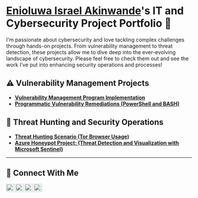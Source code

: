 # <a href="https://www.linkedin.com/in/enioluwa-akinwande-a5b597254/">Enioluwa Israel Akinwande</a>'s IT and Cybersecurity Project Portfolio 🔐

I'm passionate about cybersecurity and love tackling complex challenges through hands-on projects. From vulnerability management to threat detection, these projects allow me to dive deep into the ever-evolving landscape of cybersecurity. Please feel free to check them out and see the work I’ve put into enhancing security operations and processes!


## ⚠️ Vulnerability Management Projects

- **[Vulnerability Management Program Implementation](https://github.com/enioluww/Vulnerablity-management-program/tree/main)**
- **[Programmatic Vulnerability Remediations (PowerShell and BASH)](https://github.com/enioluww/STIGS-REMED-VIA-Powershell)**

## 🚨 Threat Hunting and Security Operations

- **[Threat Hunting Scenario (Tor Browser Usage)](https://github.com/enioluww/threat-hunting-scenerio-tor)**
- **[Azure Honeypot Project: (Threat Detection and Visualization with Microsoft Sentinel)](https://github.com/enioluww/AZ-honey-pot-attack-map)**



<hr/>

## 🤳 Connect With Me

[<img align="left" alt="___________ | YouTube" width="22px" src="https://cdn.jsdelivr.net/npm/simple-icons@v3/icons/youtube.svg" />][youtube]
[<img align="left" alt="___________ | Twitter" width="22px" src="https://cdn.jsdelivr.net/npm/simple-icons@v3/icons/twitter.svg" />][twitter]
[<img align="left" alt="___________ | LinkedIn" width="22px" src="https://cdn.jsdelivr.net/npm/simple-icons@v3/icons/linkedin.svg" />][linkedin]
[<img align="left" alt="___________ | Instagram" width="22px" src="https://cdn.jsdelivr.net/npm/simple-icons@v3/icons/instagram.svg" />][instagram]

[twitter]: https://twitter.com/___________
[youtube]: https://www.youtube.com/c/___________
[instagram]: https://www.instagram.com/___________
[linkedin]: https://www.linkedin.com/in/enioluwa-akinwande-a5b597254/
<!--
<img width="35" alt="image" src="https://github.com/user-attachments/assets/2f41c7cd-5ea8-4475-b451-a37161b6c3fb"> 
<img width="35" alt="image" src="https://github.com/user-attachments/assets/77649969-9910-4994-8b96-74a116cfb2a8">
-->
